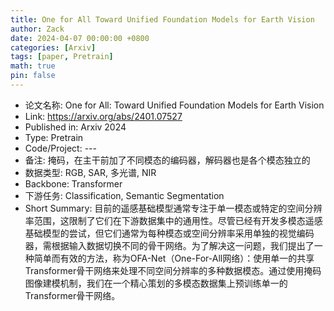 ```yaml
---
title: One for All Toward Unified Foundation Models for Earth Vision
author: Zack
date: 2024-04-07 00:00:00 +0800
categories: [Arxiv]
tags: [paper, Pretrain]
math: true
pin: false
---
```

- 论文名称: One for All: Toward Unified Foundation Models for Earth Vision
- Link: https://arxiv.org/abs/2401.07527
- Published in: Arxiv 2024
- Type: Pretrain
- Code/Project: ---
- 备注: 掩码，在主干前加了不同模态的编码器，解码器也是各个模态独立的
- 数据类型: RGB, SAR, 多光谱, NIR
- Backbone: Transformer
- 下游任务: Classification, Semantic Segmentation
- Short Summary: 目前的遥感基础模型通常专注于单一模态或特定的空间分辨率范围，这限制了它们在下游数据集中的通用性。尽管已经有开发多模态遥感基础模型的尝试，但它们通常为每种模态或空间分辨率采用单独的视觉编码器，需根据输入数据切换不同的骨干网络。为了解决这一问题，我们提出了一种简单而有效的方法，称为OFA-Net（One-For-All网络）：使用单一的共享Transformer骨干网络来处理不同空间分辨率的多种数据模态。通过使用掩码图像建模机制，我们在一个精心策划的多模态数据集上预训练单一的Transformer骨干网络。
